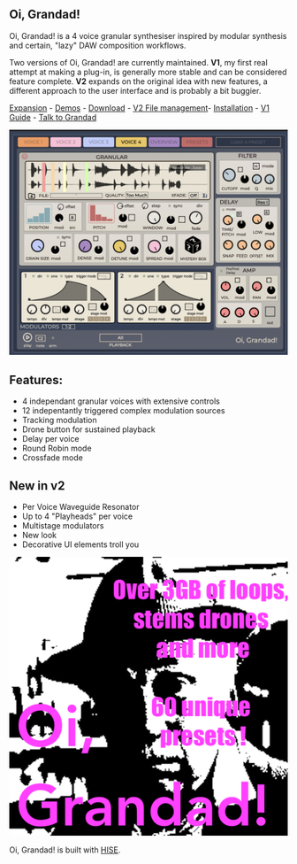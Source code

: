 ## Oi, Grandad!

Oi, Grandad! is a 4 voice granular synthesiser inspired by modular synthesis and certain, "lazy" DAW composition workflows.

Two versions of Oi, Grandad! are currently maintained. **V1**, my first real attempt at making a plug-in, is generally more stable and can be considered feature complete. **V2** expands on the original idea with new features, a different approach to the user interface and is probably a bit buggier. 

[Expansion](https://payhip.com/b/0VfRF) - [Demos](https://www.youtube.com/playlist?list=PL8Rp79UJ5uBC-SntUW93i3953yPq0DeSF) - [Download](https://github.com/publicsamples/Oi-Grandad/releases) - [V2 File management](https://github.com/publicsamples/Oi-Grandad/wiki/File-management-in-Oi,-Grandad!-v2.2b)- [Installation](https://github.com/publicsamples/Oi-Grandad/wiki) - [V1 Guide](https://github.com/publicsamples/Oi-Grandad/wiki/Oi,-Grandad!-Quick-Guide) - [Talk to Grandad](https://github.com/publicsamples/Oi-Grandad/discussions)

![Oi, Grandad! ](https://github.com/publicsamples/Oi-Grandad/blob/main/oi%20grandad/oigrandad.png?raw=true)

## Features:

- 4 independant granular voices with extensive controls
- 12 indepentantly triggered complex modulation sources
- Tracking modulation
- Drone button for sustained playback
- Delay per voice
- Round Robin mode
- Crossfade mode

## New in v2

- Per Voice Waveguide Resonator
- Up to 4 "Playheads" per voice
- Multistage modulators 
- New look
- Decorative UI elements troll you

[![AUltra pack pro](https://raw.githubusercontent.com/publicsamples/Oi-Grandad/main/oi%20grandad/ognew.png 'Ultra pack pro')](https://modularsamples.gumroad.com/l/gyckl?_gl=1*6it8cj*_ga*ODA1MDM5NDE0LjE3MTczNzQ4OTk.*_ga_6LJN6D94N6*MTcxODYxNzgxMi4yMy4xLjE3MTg2MTg5MTEuMC4wLjA.)

Oi, Grandad! is built with [HISE](http://hise.audio).